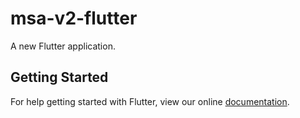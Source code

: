 # msa-v2-flutter

A new Flutter application.

## Getting Started

For help getting started with Flutter, view our online
[documentation](https://flutter.io/).
